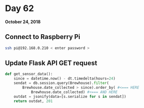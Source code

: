 # Day 62

**October 24, 2018** 

## Connect to Raspberry Pi  
```bash
ssh pi@192.168.0.210 < enter password >  
```

## Update Flask API GET request
```python
def get_sensor_data():
    since = datetime.now() - dt.timedelta(hours=24)
    sendat = db.session.query(Brewhouse).filter(
        Brewhouse.date_collected > since).order_by( #<=== HERE
            Brewhouse.date_collected) #<=== AND HERE
    outdat = jsonify(data=[s.serialize for s in sendat])
    return outdat, 201
```

